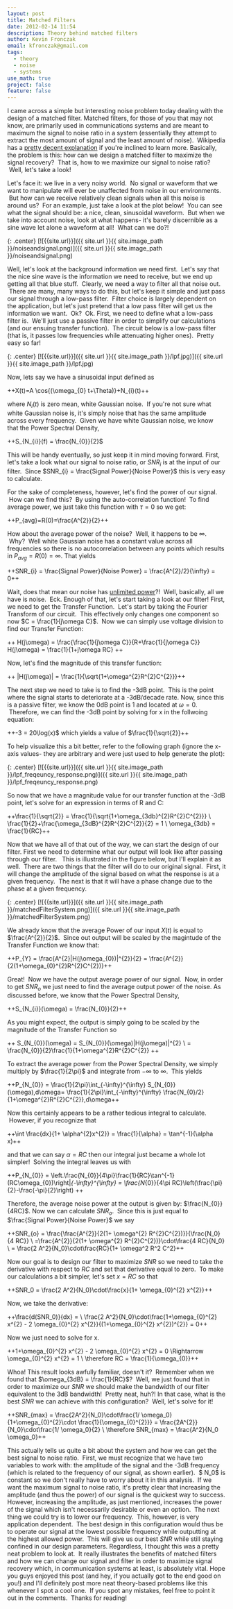 ```yaml
---
layout: post
title: Matched Filters
date: 2012-02-14 11:54
description: Theory behind matched filters
author: Kevin Fronczak
email: kfronczak@gmail.com
tags:
  - theory
  - noise
  - systems
use_math: true
project: false
feature: false
---
```

I came across a simple but interesting noise problem today dealing with the design of a matched filter. Matched filters, for those of you that may not know, are primarily used in communications systems and are meant to maximum the signal to noise ratio in a system (essentially they attempt to extract the most amount of signal and the least amount of noise).  Wikipedia has a [pretty decent explanation](http://en.wikipedia.org/wiki/Matched_filter) if you're inclined to learn more. Basically, the problem is this: how can we design a matched filter to maximize the signal recovery?  That is, how to we maximize our signal to noise ratio?  Well, let's take a look!

Let's face it: we live in a very noisy world.  No signal or waveform that we want to manipulate will ever be unaffected from noise in our environments.  But how can we receive relatively clean signals when all this noise is around us?  For an example, just take a look at the plot below!  You can see what the signal should be: a nice, clean, sinusoidal waveform.  But when we take into account noise, look at what happens- it's barely discernible as a sine wave let alone a waveform at all!  What can we do?!

{: .center}
[![{{site.url}}]({{ site.url }}{{ site.image_path }}/noiseandsignal.png)]({{ site.url }}{{ site.image_path }}/noiseandsignal.png)

Well, let's look at the background information we need first.  Let's say that the nice sine wave is the information we need to receive, but we end up getting all that blue stuff.  Clearly, we need a way to filter all that noise out.  There are many, many ways to do this, but let's keep it simple and just pass our signal through a low-pass filter.  Filter choice is largely dependent on the application, but let's just pretend that a low pass filter will get us the information we want.  Ok?  Ok. First, we need to define what a low-pass filter is.  We'll just use a passive filter in order to simplify our calculations (and our ensuing transfer function).  The circuit below is a low-pass filter (that is, it passes low frequencies while attenuating higher ones).  Pretty easy so far!

{: .center}
[![{{site.url}}]({{ site.url }}{{ site.image_path }}/lpf.jpg)]({{ site.url }}{{ site.image_path }}/lpf.jpg)

Now, lets say we have a sinusoidal input defined as

++X(t)=A \cos{(\omega_{0} t+\Theta)}+N_{i}(t)++

where $N_{i}(t)$ is zero mean, white Gaussian noise.  If you're not sure what white Gaussian noise is, it's simply noise that has the same amplitude across every frequency.  Given we have white Gaussian noise, we know that the Power Spectral Density,

++S_{N_{i}}(f) = \frac{N_{0}}{2}$  

This will be handy eventually, so just keep it in mind moving forward. First, let's take a look what our signal to noise ratio, or $SNR_{i}$ is at the input of our filter.  Since $SNR_{i} = \frac{Signal Power}{Noise Power}$ this is very easy to calculate.

For the sake of completeness, however, let's find the power of our signal.  How can we find this?  By using the auto-correlation function!  To find average power, we just take this function with $\tau = 0$ so we get:

++P_{avg}=R(0)=\frac{A^{2}}{2}++

How about the average power of the noise?  Well, it happens to be $\infty$.  Why?  Well white Gaussian noise has a constant value across all frequencies so there is no autocorrelation between any points which results in $P_{avg}=R(0)=\infty$. That yields

++SNR_{i} = \frac{Signal Power}{Noise Power} = \frac{A^{2}/2}{\infty} = 0++

Wait, does that mean our noise has [unlimited power](http://www.youtube.com/watch?v=NUrNu8lItu0&feature=related#t=9s)?!  Well, basically, all we have is noise.  Eck. Enough of that, let's start taking a look at our filter!  First, we need to get the Transfer Function.  Let's start by taking the Fourier Transform of our circuit.  This effectively only changes one component so now $C = \frac{1}{j\omega C}$.  Now we can simply use voltage division to find our Transfer Function:

++ H(j\omega) = \frac{\frac{1}{j\omega C}}{R+\frac{1}{j\omega C}} H(j\omega) = \frac{1}{1+j\omega RC} ++

Now, let's find the magnitude of this transfer function:

++ |H(j\omega)| = \frac{1}{\sqrt{1+\omega^{2}R^{2}C^{2}}}++

The next step we need to take is to find the -3dB point.  This is the point where the signal starts to deteriorate at a -3dB/decade rate. Now, since this is a passive filter, we know the 0dB point is 1 and located at $\omega=0$.  Therefore, we can find the -3dB point by solving for x in the follwoing equation:

++-3 = 20\log(x)$ which yields a value of $\frac{1}{\sqrt{2}}++

To help visualize this a bit better, refer to the following graph (ignore the x-axis values- they are arbitrary and were just used to help generate the plot):

{: .center}
[![{{site.url}}]({{ site.url }}{{ site.image_path }}/lpf_freqeuncy_response.png)]({{ site.url }}{{ site.image_path }}/lpf_freqeuncy_response.png)

So now that we have a magnitude value for our transfer function at the -3dB point, let's solve for an expression in terms of R and C:

++\frac{1}{\sqrt{2}} = \frac{1}{\sqrt{1+\omega_{3db}^{2}R^{2}C^{2}}} \\
\frac{1}{2}+\frac{\omega_{3dB}^{2}R^{2}C^{2}}{2} = 1 \\
\omega_{3db} = \frac{1}{RC}++

Now that we have all of that out of the way, we can start the design of our filter. First we need to determine what our output will look like after passing through our filter.   This is illustrated in the figure below, but I'll explain it as well.  There are two things that the filter will do to our original signal.  First, it will change the amplitude of the signal based on what the response is at a given frequency.  The next is that it will have a phase change due to the phase at a given frequency.

{: .center}
[![{{site.url}}]({{ site.url }}{{ site.image_path }}/matchedFilterSystem.png)]({{ site.url }}{{ site.image_path }}/matchedFilterSystem.png)

We already know that the average Power of our input $X(t)$ is equal to $\frac{A^{2}}{2}$.  Since out output will be scaled by the magintude of the Transfer Function we know that:

++P_{Y} = \frac{A^{2}|H(j\omega_{0})|^{2}}{2} = \frac{A^{2}}{2(1+\omega_{0}^{2}R^{2}C^{2})}++

Great!  Now we have the output average power of our signal.  Now, in order to get $SNR_{o}$ we just need to find the average output power of the noise. As discussed before, we know that the Power Spectral Density,

++S_{N_{i}}(\omega) = \frac{N_{0}}{2}++

As you might expect, the output is simply going to be scaled by the magnitude of the Transfer Function so

++
S_{N_{0}}(\omega) = S_{N_{0}}(\omega)|H(j\omega)|^{2} \\
= \frac{N_{0}}{2}\frac{1}{1+\omega^{2}R^{2}C^{2}}
++

To extract the average power from the Power Spectral Density, we simply multiply by $\frac{1}{2\pi}$ and integrate from $-\infty$ to $\infty$.  This yields

++P_{N_{0}} = \frac{1}{2\pi}\int_{-\infty}^{\infty} S_{N_{0}}(\omega)\,d\omega= \frac{1}{2\pi}\int_{-\infty}^{\infty} \frac{N_{0}/2}{1+\omega^{2}R^{2}C^{2}},d\omega++

Now this certainly appears to be a rather tedious integral to calculate.  However, if you recognize that

++\int \frac{dx}{1+ \alpha^{2}x^{2}} = \frac{1}{\alpha} = \tan^{-1}(\alpha x)++

and that we can say $\alpha = RC$ then our integral just became a whole lot simpler!  Solving the integral leaves us with

++P_{N_{0}} = \left.\frac{N_{0}}{4\pi}\frac{1}{RC}\tan^{-1}(RC\omega_{0})\right|_{-\infty}^{\infty} = \frac{N_{0}}{4\pi RC}\left(\frac{\pi}{2}-\frac{-\pi}{2}\right) ++

Therefore, the average noise power at the output is given by: $\frac{N_{0}}{4RC}$. Now we can calculate $SNR_{o}$.  Since this is just equal to $\frac{Signal Power}{Noise Power}$ we say

++SNR_{o} = \frac{\frac{A^{2}}{2(1+ \omega^{2} R^{2}C^{2})}}{\frac{N_0}{4 RC}} \\
=\frac{A^{2}}{2(1+ \omega^{2} R^{2}C^{2})}\cdot\frac{4 RC}{N_0} \\
= \frac{2 A^2}{N_0}\cdot\frac{RC}{1+ \omega^2 R^2 C^2}++

Now our goal is to design our filter to maximize $SNR$ so we need to take the derivative with respect to $RC$ and set that derivative equal to zero.  To make our calculations a bit simpler, let's set $x = RC$ so that

++SNR_0 = \frac{2 A^2}{N_0}\cdot\frac{x}{1+ \omega_{0}^{2} x^{2}}++

Now, we take the derivative:

++\frac{d(SNR_0)}{dx} = \\
\frac{2 A^2}{N_0}\cdot\frac{1+\omega_{0}^{2} x^{2} - 2 \omega_{0}^{2} x^{2}}{(1+\omega_{0}^{2} x^{2})^{2}} = 0++

Now we just need to solve for x.

++1+\omega_{0}^{2} x^{2} - 2 \omega_{0}^{2} x^{2} = 0 \Rightarrow \omega_{0}^{2} x^{2} = 1 \\
\therefore RC = \frac{1}{\omega_{0}}++

Whoa! This result looks awfully familiar, doesn't it?  Remember when we found that $\omega_{3dB} = \frac{1}{RC}$?  Well, we just found that in order to maximize our $SNR$ we should make the bandwidth of our filter equivalent to the 3dB bandwidth!  Pretty neat, huh?! In that case, what is the best $SNR$ we can achieve with this configuration?  Well, let's solve for it!

++SNR_{max} = \frac{2A^2}{N_0}\cdot\frac{1/ \omega_0}{1+\omega_{0}^{2}\cdot \frac{1}{\omega_{0}^{2}}} = \frac{2A^{2}}{N_0}\cdot\frac{1/ \omega_0}{2} \\
\therefore SNR_{max} = \frac{A^2}{N_0 \omega_0}++

This actually tells us quite a bit about the system and how we can get the best signal to noise ratio.  First, we must recognize that we have two variables to work with: the amplitude of the signal and the -3dB frequency (which is related to the frequency of our signal, as shown earlier).  $ N_0$ is constant so we don't really have to worry about it in this analysis.  If we want the maximum signal to noise ratio, it's pretty clear that increasing the amplitude (and thus the power) of our signal is the quickest way to success. However, increasing the amplitude, as just mentioned, increases the power of the signal which isn't necessarily desirable or even an option.  The next thing we could try is to lower our frequency.  This, however, is very application dependent.  The best design in this configuration would thus be to operate our signal at the lowest possible frequency while outputting at the highest allowed power.  This will give us our best $SNR$ while still staying confined in our design parameters. Regardless, I thought this was a pretty neat problem to look at.  It really illustrates the benefits of matched filters and how we can change our signal and filter in order to maximize signal recovery which, in communication systems at least, is absolutely vital. Hope you guys enjoyed this post (and hey, if you actually got to the end good on you!) and I'll definitely post more neat theory-based problems like this whenever I spot a cool one.  If you spot any mistakes, feel free to point it out in the comments.  Thanks for reading!
